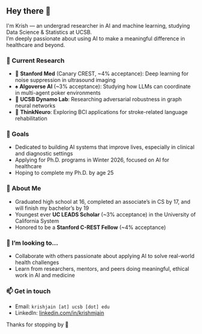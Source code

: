 ## Hey there 👋

I'm Krish — an undergrad researcher in AI and machine learning, studying Data Science & Statistics at UCSB.  
I’m deeply passionate about using AI to make a meaningful difference in healthcare and beyond.

### 🔬 Current Research
- 🧠 **Stanford Med** (Canary CREST, ~4% acceptance): Deep learning for noise suppression in ultrasound imaging  
- ♠️ **Algoverse AI** (~3% acceptance): Studying how LLMs can coordinate in multi-agent poker environments  
- 🧠 **UCSB Dynamo Lab**: Researching adversarial robustness in graph neural networks  
- 🧠 **ThinkNeuro**: Exploring BCI applications for stroke-related language rehabilitation

### 🎯 Goals
- Dedicated to building AI systems that improve lives, especially in clinical and diagnostic settings  
- Applying for Ph.D. programs in Winter 2026, focused on AI for healthcare  
- Hoping to complete my Ph.D. by age 25

### 🌱 About Me
- Graduated high school at 16, completed an associate’s in CS by 17, and will finish my bachelor’s by 19  
- Youngest ever **UC LEADS Scholar** (~3% acceptance) in the University of California System 
- Honored to be a **Stanford C-REST Fellow** (~4% acceptance)

### 🤝 I’m looking to...
- Collaborate with others passionate about applying AI to solve real-world health challenges  
- Learn from researchers, mentors, and peers doing meaningful, ethical work in AI and medicine

### 📫 Get in touch
- Email: `krishjain [at] ucsb [dot] edu`  
- LinkedIn: [linkedin.com/in/krishmjain](https://www.linkedin.com/in/krishmjain)

Thanks for stopping by 🙏
